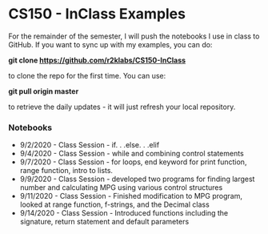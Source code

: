 # CS150 - InClass Examples
For the remainder of the semester, I will push the notebooks I use in class to GitHub. If you want to sync up with my examples, you can do:

**git clone https://github.com/r2klabs/CS150-InClass** 

to clone the repo for the first time. You can use:
 
**git pull origin master** 

to retrieve the daily updates - it will just refresh your local repository.

### Notebooks
- 9/2/2020 - Class Session - if. . .else. . .elif
- 9/4/2020 - Class Session - while and combining control statements
- 9/7/2020 - Class Session - for loops, end keyword for print function, range function, intro to lists. 
- 9/9/2020 - Class Session - developed two programs for finding largest number and calculating MPG using various control structures
- 9/11/2020 - Class Session - Finished modification to MPG program, looked at range function, f-strings, and the Decimal class
- 9/14/2020 - Class Session - Introduced functions including the signature, return statement and default parameters